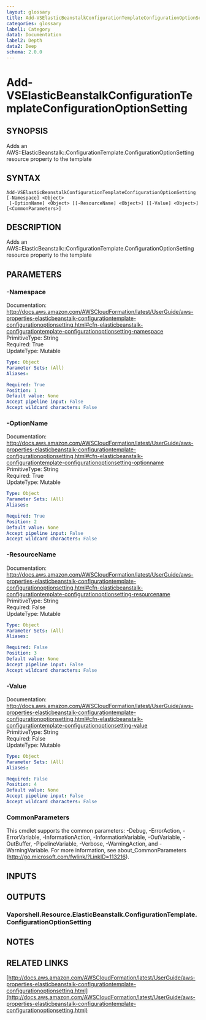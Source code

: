 ```yaml
---
layout: glossary
title: Add-VSElasticBeanstalkConfigurationTemplateConfigurationOptionSetting
categories: glossary
label1: Category
data1: Documentation
label2: Depth
data2: Deep
schema: 2.0.0
---
```


# Add-VSElasticBeanstalkConfigurationTemplateConfigurationOptionSetting

## SYNOPSIS
Adds an AWS::ElasticBeanstalk::ConfigurationTemplate.ConfigurationOptionSetting resource property to the template

## SYNTAX

```
Add-VSElasticBeanstalkConfigurationTemplateConfigurationOptionSetting [-Namespace] <Object>
 [-OptionName] <Object> [[-ResourceName] <Object>] [[-Value] <Object>] [<CommonParameters>]
```

## DESCRIPTION
Adds an AWS::ElasticBeanstalk::ConfigurationTemplate.ConfigurationOptionSetting resource property to the template

## PARAMETERS

### -Namespace
Documentation: http://docs.aws.amazon.com/AWSCloudFormation/latest/UserGuide/aws-properties-elasticbeanstalk-configurationtemplate-configurationoptionsetting.html#cfn-elasticbeanstalk-configurationtemplate-configurationoptionsetting-namespace    
PrimitiveType: String    
Required: True    
UpdateType: Mutable

```yaml
Type: Object
Parameter Sets: (All)
Aliases:

Required: True
Position: 1
Default value: None
Accept pipeline input: False
Accept wildcard characters: False
```

### -OptionName
Documentation: http://docs.aws.amazon.com/AWSCloudFormation/latest/UserGuide/aws-properties-elasticbeanstalk-configurationtemplate-configurationoptionsetting.html#cfn-elasticbeanstalk-configurationtemplate-configurationoptionsetting-optionname    
PrimitiveType: String    
Required: True    
UpdateType: Mutable

```yaml
Type: Object
Parameter Sets: (All)
Aliases:

Required: True
Position: 2
Default value: None
Accept pipeline input: False
Accept wildcard characters: False
```

### -ResourceName
Documentation: http://docs.aws.amazon.com/AWSCloudFormation/latest/UserGuide/aws-properties-elasticbeanstalk-configurationtemplate-configurationoptionsetting.html#cfn-elasticbeanstalk-configurationtemplate-configurationoptionsetting-resourcename    
PrimitiveType: String    
Required: False    
UpdateType: Mutable

```yaml
Type: Object
Parameter Sets: (All)
Aliases:

Required: False
Position: 3
Default value: None
Accept pipeline input: False
Accept wildcard characters: False
```

### -Value
Documentation: http://docs.aws.amazon.com/AWSCloudFormation/latest/UserGuide/aws-properties-elasticbeanstalk-configurationtemplate-configurationoptionsetting.html#cfn-elasticbeanstalk-configurationtemplate-configurationoptionsetting-value    
PrimitiveType: String    
Required: False    
UpdateType: Mutable

```yaml
Type: Object
Parameter Sets: (All)
Aliases:

Required: False
Position: 4
Default value: None
Accept pipeline input: False
Accept wildcard characters: False
```

### CommonParameters
This cmdlet supports the common parameters: -Debug, -ErrorAction, -ErrorVariable, -InformationAction, -InformationVariable, -OutVariable, -OutBuffer, -PipelineVariable, -Verbose, -WarningAction, and -WarningVariable.
For more information, see about_CommonParameters (http://go.microsoft.com/fwlink/?LinkID=113216).

## INPUTS

## OUTPUTS

### Vaporshell.Resource.ElasticBeanstalk.ConfigurationTemplate.ConfigurationOptionSetting

## NOTES

## RELATED LINKS

[http://docs.aws.amazon.com/AWSCloudFormation/latest/UserGuide/aws-properties-elasticbeanstalk-configurationtemplate-configurationoptionsetting.html](http://docs.aws.amazon.com/AWSCloudFormation/latest/UserGuide/aws-properties-elasticbeanstalk-configurationtemplate-configurationoptionsetting.html)

